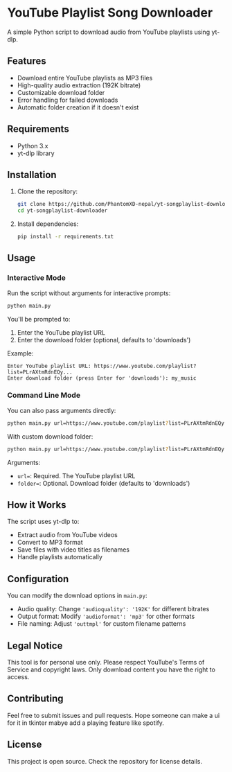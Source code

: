 # YouTube Playlist Song Downloader

A simple Python script to download audio from YouTube playlists using yt-dlp.

## Features

- Download entire YouTube playlists as MP3 files
- High-quality audio extraction (192K bitrate)
- Customizable download folder
- Error handling for failed downloads
- Automatic folder creation if it doesn't exist

## Requirements

- Python 3.x
- yt-dlp library

## Installation

1. Clone the repository:
   ```bash
   git clone https://github.com/PhantomXD-nepal/yt-songplaylist-downloader.git
   cd yt-songplaylist-downloader
   ```

2. Install dependencies:
   ```bash
   pip install -r requirements.txt
   ```

## Usage

### Interactive Mode
Run the script without arguments for interactive prompts:
```bash
python main.py
```

You'll be prompted to:
1. Enter the YouTube playlist URL
2. Enter the download folder (optional, defaults to 'downloads')

Example:
```
Enter YouTube playlist URL: https://www.youtube.com/playlist?list=PLrAXtmRdnEQy...
Enter download folder (press Enter for 'downloads'): my_music
```

### Command Line Mode
You can also pass arguments directly:
```bash
python main.py url=https://www.youtube.com/playlist?list=PLrAXtmRdnEQy...
```

With custom download folder:
```bash
python main.py url=https://www.youtube.com/playlist?list=PLrAXtmRdnEQy... folder=my_music
```

Arguments:
- `url=`: Required. The YouTube playlist URL
- `folder=`: Optional. Download folder (defaults to 'downloads')

## How it Works

The script uses yt-dlp to:
- Extract audio from YouTube videos
- Convert to MP3 format
- Save files with video titles as filenames
- Handle playlists automatically

## Configuration

You can modify the download options in `main.py`:
- Audio quality: Change `'audioquality': '192K'` for different bitrates
- Output format: Modify `'audioformat': 'mp3'` for other formats
- File naming: Adjust `'outtmpl'` for custom filename patterns

## Legal Notice

This tool is for personal use only. Please respect YouTube's Terms of Service and copyright laws. Only download content you have the right to access.

## Contributing

Feel free to submit issues and pull requests. Hope someone can make a ui for it in tkinter mabye add a playing
feature like spotify.

## License

This project is open source. Check the repository for license details.
